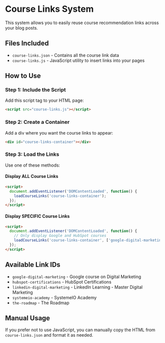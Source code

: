 # Course Links System

This system allows you to easily reuse course recommendation links across your blog posts.

## Files Included
- `course-links.json` - Contains all the course link data
- `course-links.js` - JavaScript utility to insert links into your pages

## How to Use

### Step 1: Include the Script
Add this script tag to your HTML page:

```html
<script src="course-links.js"></script>
```

### Step 2: Create a Container
Add a div where you want the course links to appear:

```html
<div id="course-links-container"></div>
```

### Step 3: Load the Links
Use one of these methods:

#### Display ALL Course Links
```html
<script>
  document.addEventListener('DOMContentLoaded', function() {
    loadCourseLinks('course-links-container');
  });
</script>
```

#### Display SPECIFIC Course Links
```html
<script>
  document.addEventListener('DOMContentLoaded', function() {
    // Only display Google and HubSpot courses
    loadCourseLinks('course-links-container', ['google-digital-marketing', 'hubspot-certifications']);
  });
</script>
```

## Available Link IDs
- `google-digital-marketing` - Google course on Digital Marketing
- `hubspot-certifications` - HubSpot Certifications
- `linkedin-digital-marketing` - LinkedIn Learning - Master Digital Marketing
- `systemeio-academy` - SystemeIO Academy
- `the-roadmap` - The Roadmap

## Manual Usage
If you prefer not to use JavaScript, you can manually copy the HTML from `course-links.json` and format it as needed.
